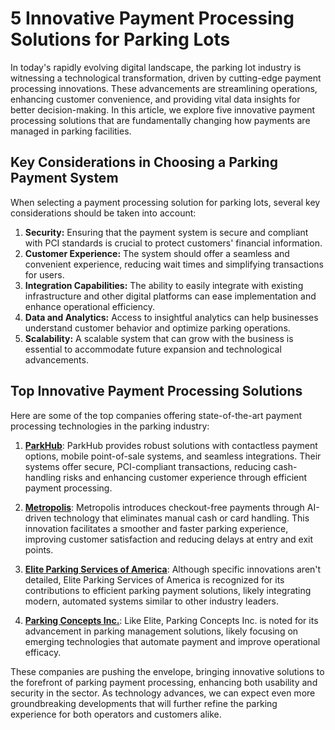 # 5 Innovative Payment Processing Solutions for Parking Lots

In today's rapidly evolving digital landscape, the parking lot industry is witnessing a technological transformation, driven by cutting-edge payment processing innovations. These advancements are streamlining operations, enhancing customer convenience, and providing vital data insights for better decision-making. In this article, we explore five innovative payment processing solutions that are fundamentally changing how payments are managed in parking facilities.

## Key Considerations in Choosing a Parking Payment System

When selecting a payment processing solution for parking lots, several key considerations should be taken into account:

1. **Security:** Ensuring that the payment system is secure and compliant with PCI standards is crucial to protect customers' financial information.
2. **Customer Experience:** The system should offer a seamless and convenient experience, reducing wait times and simplifying transactions for users.
3. **Integration Capabilities:** The ability to easily integrate with existing infrastructure and other digital platforms can ease implementation and enhance operational efficiency.
4. **Data and Analytics:** Access to insightful analytics can help businesses understand customer behavior and optimize parking operations.
5. **Scalability:** A scalable system that can grow with the business is essential to accommodate future expansion and technological advancements.

## Top Innovative Payment Processing Solutions

Here are some of the top companies offering state-of-the-art payment processing technologies in the parking industry:

1. **[ParkHub](/dir/parkhub)**: ParkHub provides robust solutions with contactless payment options, mobile point-of-sale systems, and seamless integrations. Their systems offer secure, PCI-compliant transactions, reducing cash-handling risks and enhancing customer experience through efficient payment processing.

2. **[Metropolis](/dir/metropolis)**: Metropolis introduces checkout-free payments through AI-driven technology that eliminates manual cash or card handling. This innovation facilitates a smoother and faster parking experience, improving customer satisfaction and reducing delays at entry and exit points.

3. **[Elite Parking Services of America](/dir/elite_parking_services_of_america)**: Although specific innovations aren't detailed, Elite Parking Services of America is recognized for its contributions to efficient parking payment solutions, likely integrating modern, automated systems similar to other industry leaders.

4. **[Parking Concepts Inc.](/dir/parking_concepts_inc)**: Like Elite, Parking Concepts Inc. is noted for its advancement in parking management solutions, likely focusing on emerging technologies that automate payment and improve operational efficacy.

These companies are pushing the envelope, bringing innovative solutions to the forefront of parking payment processing, enhancing both usability and security in the sector. As technology advances, we can expect even more groundbreaking developments that will further refine the parking experience for both operators and customers alike.